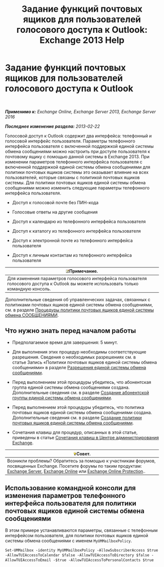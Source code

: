 ﻿---
title: 'Задание функций почтовых ящиков для пользователей голосового доступа к Outlook: Exchange 2013 Help'
TOCTitle: Задание функций почтовых ящиков для пользователей голосового доступа к Outlook
ms:assetid: 10960bf0-65cf-4d0b-bae5-d203c53662db
ms:mtpsurl: https://technet.microsoft.com/ru-ru/library/Aa996307(v=EXCHG.150)
ms:contentKeyID: 50556336
ms.date: 05/22/2018
mtps_version: v=EXCHG.150
ms.translationtype: MT
---

# Задание функций почтовых ящиков для пользователей голосового доступа к Outlook

 

_**Применимо к:** Exchange Online, Exchange Server 2013, Exchange Server 2016_

_**Последнее изменение раздела:** 2013-02-22_

Голосовой доступ к Outlook содержит два интерфейса: телефонный и голосовой интерфейс пользователя. Параметры телефонного интерфейса пользователя с включенной поддержкой единой системы обмена сообщениями можно настроить при доступе пользователя к почтовому ящику с помощью данной системы в Exchange 2013. При изменении параметров телефонного интерфейса пользователя с включенной поддержкой единой системы обмена сообщениями для политики почтовых ящиков системы это оказывает влияние на всех пользователей, которые связаны с политикой почтовых ящиков системы. Для политики почтовых ящиков единой системы обмена сообщениями можно изменить следующие параметры телефонного интерфейса пользователя.

  - Доступ к голосовой почте без ПИН-кода

  - Голосовые ответы на другие сообщения

  - Доступ к календарю из телефонного интерфейса пользователя

  - Доступ к каталогу из телефонного интерфейса пользователя

  - Доступ к электронной почте из телефонного интерфейса пользователя

  - Доступ к личным контактам из телефонного интерфейса пользователя

<table>
<thead>
<tr class="header">
<th><img src="images/JJ126620.note(EXCHG.150).gif" title="Примечание" alt="Примечание" />Примечание.</th>
</tr>
</thead>
<tbody>
<tr class="odd">
<td>Для изменения параметров голосового интерфейса пользователя голосового доступа к Outlook вы можете использовать только командную консоль.</td>
</tr>
</tbody>
</table>


Дополнительные сведения об управленческих задачах, связанных с политиками почтовых ящиков единой системы обмена сообщениями, см. в разделе [Процедуры политики почтовых ящиков единой системы обмена СООБЩЕНИЯМИ](um-mailbox-policy-procedures-exchange-2013-help.md).

## Что нужно знать перед началом работы

  - Предполагаемое время для завершения: 5 минут.

  - Для выполнения этих процедур необходимы соответствующие разрешения. Сведения о необходимых разрешениях см. в статье Запись «Политики почтовых ящиков единой системы обмена сообщениями» в разделе [Разрешения единой системы обмена сообщениями](unified-messaging-permissions-exchange-2013-help.md).

  - Перед выполнением этой процедуры убедитесь, что абонентская группа единой системы обмена сообщениями создана. Дополнительные сведения см. в разделе [Создание абонентской группы единой системы обмена сообщениями](create-a-um-dial-plan-exchange-2013-help.md).

  - Перед выполнением этой процедуры убедитесь, что политика почтовых ящиков единой системы обмена сообщениями создана. Дополнительные сведения см. в разделе [Создание политики почтовых ящиков единой системы обмена сообщениями](create-a-um-mailbox-policy-exchange-2013-help.md).

  - Сочетания клавиш для процедур, описанных в этой статье, приведены в статье [Сочетания клавиш в Центре администрирования Exchange](keyboard-shortcuts-in-the-exchange-admin-center-exchange-online-protection-help.md).

<table>
<thead>
<tr class="header">
<th><img src="images/Bb124558.tip(EXCHG.150).gif" title="Совет" alt="Совет" />Совет.</th>
</tr>
</thead>
<tbody>
<tr class="odd">
<td>Возникли проблемы? Обратитесь за помощью к участникам форумов, посвященных Exchange. Посетите форумы по таким продуктам: <a href="https://go.microsoft.com/fwlink/p/?linkid=60612">Exchange Server</a>, <a href="https://go.microsoft.com/fwlink/p/?linkid=267542">Exchange Online</a> или <a href="https://go.microsoft.com/fwlink/p/?linkid=285351">Exchange Online Protection</a>..</td>
</tr>
</tbody>
</table>


## Использование командной консоли для изменения параметров телефонного интерфейса пользователя для политики почтовых ящиков единой системы обмена сообщениями

В этом примере устанавливаются параметры, связанные с телефонным интерфейсом пользователя, для политики почтовых ящиков единой системы обмена сообщениями с именем `MyUMMailboxPolicy`.

    Set-UMMailbox -identity MyUMMailboxPolicy -AllowSubscriberAccess $true -AllowTUIAccessToCalendar $false -AllowTUIAccessToDirectory $false -AllowTUIAccessToEmail -$true -AllowTUIAccessToPersonalContacts $true

